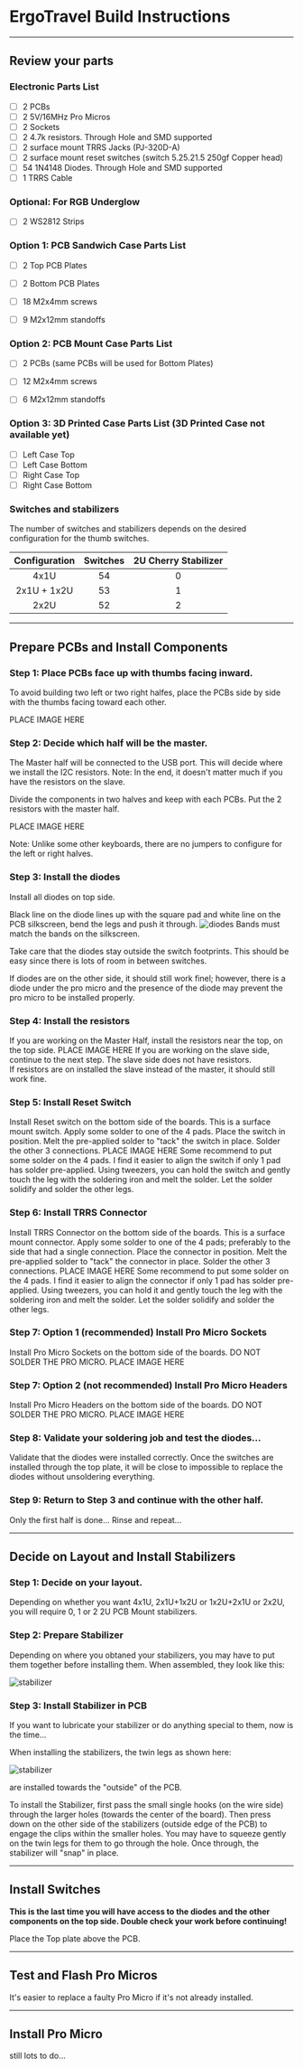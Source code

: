 # ErgoTravel Build Instructions

---

## Review your parts

### Electronic Parts List

- [ ] 2 PCBs
- [ ] 2 5V/16MHz Pro Micros
- [ ] 2 Sockets
- [ ] 2 4.7k resistors. Through Hole and SMD supported
- [ ] 2 surface mount TRRS Jacks (PJ-320D-A)
- [ ] 2 surface mount reset switches (switch 5.25.21.5 250gf Copper head)
- [ ] 54 1N4148 Diodes. Through Hole and SMD supported
- [ ] 1 TRRS Cable

### Optional: For RGB Underglow

- [ ] 2 WS2812 Strips

### Option 1: PCB Sandwich Case Parts List

- [ ] 2 Top PCB Plates
- [ ] 2 Bottom PCB Plates
- [ ] 18 M2x4mm screws
- [ ] 9 M2x12mm standoffs


### Option 2: PCB Mount Case Parts List

- [ ] 2 PCBs (same PCBs will be used for Bottom Plates)
- [ ] 12 M2x4mm screws
- [ ] 6 M2x12mm standoffs


### Option 3: 3D Printed Case Parts List (3D Printed Case not available yet)

- [ ] Left Case Top
- [ ] Left Case Bottom
- [ ] Right Case Top
- [ ] Right Case Bottom

### Switches and stabilizers

The number of switches and stabilizers depends on the desired configuration for the thumb switches.

| Configuration | Switches | 2U Cherry Stabilizer |
| :---: | :---: | :---: |
| 4x1U  |  54   |  0  |
| 2x1U + 1x2U  |  53   |  1  |
| 2x2U  |  52   |  2  |


---

## Prepare PCBs and Install Components

### Step 1: Place PCBs face up with thumbs facing inward.

To avoid building two left or two right halfes, place the PCBs side by side with the thumbs facing toward each other.

PLACE IMAGE HERE

### Step 2: Decide which half will be the master.

The Master half will be connected to the USB port.  This will decide where we install the I2C resistors. 
Note: In the end, it doesn't matter much if you have the resistors on the slave.

Divide the components in two halves and keep with each PCBs.
Put the 2 resistors with the master half.

PLACE IMAGE HERE

Note: Unlike some other keyboards, there are no jumpers to configure for the left or right halves.


### Step 3: Install the diodes

Install all diodes on top side.   

Black line on the diode lines up with the square pad and white line on the PCB silkscreen, bend the legs and push it through.
![diodes](/images/diodes.png)
Bands must match the bands on the silkscreen.

Take care that the diodes stay outside the switch footprints. This should be easy since there is lots of room in between switches.

If diodes are on the other side, it should still work finel; however, there is a diode under the pro micro and the presence of the diode may prevent the pro micro to be installed properly.

### Step 4: Install the resistors
If you are working on the Master Half, install the resistors near the top, on the top side.
PLACE IMAGE HERE
If you are working on the slave side, continue to the next step. The slave side does not have resistors.  
If resistors are on installed the slave instead of the master, it should still work fine.


### Step 5: Install Reset Switch

Install Reset switch on the bottom side of the boards. This is a surface mount switch.  Apply some solder to one of the 4 pads. Place the switch in position.  Melt the pre-applied solder to "tack" the switch in place. Solder the other 3 connections.
PLACE IMAGE HERE
Some recommend to put some solder on the 4 pads.  I find it easier to align the switch if only 1 pad has solder pre-applied.  Using tweezers, you can hold the switch and gently touch the leg with the soldering iron and melt the solder. Let the solder solidify and solder the other legs.  

### Step 6: Install TRRS Connector

Install TRRS Connector on the bottom side of the boards. This is a surface mount connector.  Apply some solder to one of the 4 pads; preferably to the side that had a single connection. Place the connector in position.  Melt the pre-applied solder to "tack" the connector in place. Solder the other 3 connections.
PLACE IMAGE HERE
Some recommend to put some solder on the 4 pads.  I find it easier to align the connector if only 1 pad has solder pre-applied.  Using tweezers, you can hold it and gently touch the leg with the soldering iron and melt the solder. Let the solder solidify and solder the other legs.  


### Step 7: Option 1 (recommended) Install Pro Micro Sockets 
Install Pro Micro Sockets on the bottom side of the boards. DO NOT SOLDER THE PRO MICRO.
PLACE IMAGE HERE

### Step 7: Option 2 (not recommended) Install Pro Micro Headers
Install Pro Micro Headers on the bottom side of the boards. DO NOT SOLDER THE PRO MICRO.
PLACE IMAGE HERE

### Step 8: Validate your soldering job and test the diodes...
Validate that the diodes were installed correctly.  Once the switches are installed through the top plate, it will be close to impossible to replace the diodes without unsoldering everything.

### Step 9: Return to Step 3 and continue with the other half.
Only the first half is done...  Rinse and repeat...

---

## Decide on Layout and Install Stabilizers

### Step 1: Decide on your layout.
Depending on whether you want 4x1U, 2x1U+1x2U or 1x2U+2x1U or 2x2U, you will require 0, 1 or 2 2U PCB Mount stabilizers. 


### Step 2: Prepare Stabilizer
Depending on where you obtaned your stabilizers, you may have to put them together before installing them.
When assembled, they look like this:

![stabilizer](/images/stabilizer.png)

### Step 3: Install Stabilizer in PCB
If you want to lubricate your stabilizer or do anything special to them, now is the time...

When installing the stabilizers, the twin legs as shown here:

![stabilizer](/images/stabilizerlegs.png)

are installed towards the "outside" of the PCB.

To install the Stabilizer, first pass the small single hooks (on the wire side) through the larger holes (towards the center of the board).  Then press down on the other side of the stabilizers (outside edge of the PCB) to engage the clips within the smaller holes.  You may have to squeeze gently on the twin legs for them to go through the hole.  Once through, the stabilizer will "snap" in place.
 

---

## Install Switches
**This is the last time you will have access to the diodes and the other components on the top side.  Double check your work before continuing!**

Place the Top plate above the PCB.

---
## Test and Flash Pro Micros

It's easier to replace a faulty Pro Micro if it's not already installed.

---
## Install Pro Micro

still lots to do...
